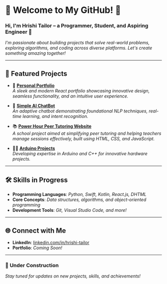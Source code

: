 # 🌟 **Welcome to My GitHub!** 🌟  
### Hi, I'm **Hrishi Tailor** – a **Programmer**, **Student**, and **Aspiring Engineer** 🚀  

*I'm passionate about building projects that solve real-world problems, exploring algorithms, and coding across diverse platforms. Let's create something amazing together!*  

---

## 🎯 **Featured Projects**  

- 📄 **[Personal Portfolio](https://github.com/hrishi-tailor/Portfolio.git)**  
  *A sleek and modern React portfolio showcasing innovative design, seamless functionality, and an intuitive user experience.* 

- 🤖 **[Simple AI ChatBot](https://github.com/hrishi-tailor/Simple-AI-ChatBot)**  
  *An adaptive chatbot demonstrating foundational NLP techniques, real-time learning, and intent recognition.*  

- 📚 **[Power Hour Peer Tutoring Website](https://github.com/hrishi-tailor/Power-Hour-Peer-Tutoring)**  
  *A school project aimed at simplifying peer tutoring and helping teachers manage sessions effectively, built using HTML, CSS, and JavaScript.*  

- 🧑‍💻 **[Arduino Projects](https://github.com/hrishi-tailor/Arduino-Projects)**  
  *Developing expertise in Arduino and C++ for innovative hardware projects.* 
---

## 🛠️ **Skills in Progress**  

- **Programming Languages**: *Python, Swift, Kotlin, React.js, DHTML*  
- **Core Concepts**: *Data structures, algorithms, and object-oriented programming*  
- **Development Tools**: *Git, Visual Studio Code, and more!*  

---

## 🌐 **Connect with Me**  

- **LinkedIn**: [linkedin.com/in/hrishi-tailor](https://www.linkedin.com/in/hrishi-tailor-990696224/)  
- **Portfolio**: *Coming Soon!*  

---

### 🚧 **Under Construction**  
*Stay tuned for updates on new projects, skills, and achievements!*  

